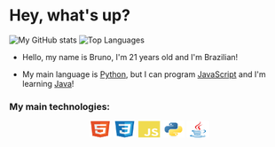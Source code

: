 # Hey, what's up?
![My GitHub stats](https://github-readme-stats.vercel.app/api?username=DoctorMwol&show_icons=true&theme=dracula)
![Top Languages](https://github-readme-stats.vercel.app/api/top-langs/?username=DoctorMwol&layout=compact&show_icons=true&theme=dracula)

- Hello, my name is Bruno, I'm 21 years old and I'm Brazilian!

- My main language is [Python](https://pt.wikipedia.org/wiki/Python), but I can program [JavaScript](https://pt.wikipedia.org/wiki/JavaScript) and I'm learning [Java](https://en.wikipedia.org/wiki/Java_(programming_language))!

### My main technologies:
  <p align="center">
    <img alt="HTML" height="30" width="40" src="https://raw.githubusercontent.com/devicons/devicon/master/icons/html5/html5-original.svg">
    <img alt="CSS" height="30" width="40" src="https://raw.githubusercontent.com/devicons/devicon/master/icons/css3/css3-original.svg">
    <img alt="JavaScript" height="30" width="40" src="https://raw.githubusercontent.com/devicons/devicon/master/icons/javascript/javascript-plain.svg">
    <img alt="Python" height="30" width="40" src="https://raw.githubusercontent.com/devicons/devicon/master/icons/python/python-original.svg">
    <img alt="Java" height="30" width="40" src="https://raw.githubusercontent.com/devicons/devicon/master/icons/java/java-original.svg">
  </p>
